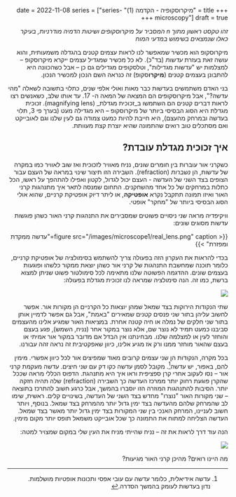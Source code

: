+++
title = "מיקרוסקופיה - הקדמה (1)"
date = 2022-11-08
series = ["series-microscopy"]
draft = true
+++
<html dir="rtl" lang="he">

*זהו טקסט ראשון מתוך n המסביר על מיקרוסקופים ושיטות הדמיה מודרניות, בעיקר כאלו שנמצאים בשימוש במדעי המוח*

מיקרוסקופ הוא מכשיר שמאפשר לנו לראות עצמים קטנים בהגדלה משמעותית, והוא עושה זאת בעזרת *עדשות* (בד"כ). לא כל מכשיר שמגדיל עצמים ייקרא מיקרוסקופ – למצלמות יש "עדשות מגדילות", וטלסקופים מגדילים גם כן – אבל כשהכוונה היא להתבונן בעצמים קטנים (**מיקרו**סקופ) זה כנראה השם הנכון למכשיר הנכון.

בני האדם משתמשים בעדשות כבר מאות ואולי אלפי שנים, כתלוי בתשובה לשאלה "מהי עדשה?", אבל מיקרוסקופים הם המצאה של המאה ה- 17. עד אותו שלב, כשאנשים רצו לראות דברים קטנים הם השתמשו ב_זכוכית מגדלת_ (magnifying lens). זכוכית מגדלת היא הסוג הבסיסי ביותר של מיקרוסקופ – היא מגדילה מעט (בערך פי 3, תלוי בעדשה ובמרחק מהעצם), היא חייבת להיות כמעט צמודה גם לעין שלנו וגם לאובייקט ואם מסתכלים טוב רואים שהתמונה שהיא יוצרת קצת מעוותת.

## איך זכוכית מגדלת עובדת?

כשקרני אור עוברות בין חומרים שונים, נניח מאוויר לזכוכית ואז שוב לאוויר כמו במקרה של עדשות, הן _נשברות_ (refraction). השבירה הזו תיצור שינוי במראה של העצם עבור הצופים בצד השני של העדשה - העצם יכול לגדול, לקטון ואפילו להתהפך על ראשו, הכל כתלות במרחקים של כל אחד מהשחקנים. התחום שמנסה לתאר איך מתנהגות קרני האור ואיזו תמונה תתקבל נקרא **אופטיקה**, או ליתר דיוק אופטיקת קרניים, שהוא אולי הסוג הבסיסי ביותר של "מחקר" אופטי.

וויקיפדיה מראה שני ניסויים פשוטים שמסבירים את התנהגות קרני האור כשהן פוגשות עדשות מסוגים שונים:

{{< figure src="/images/microscope1/real_lens.png" caption="עדשה ממקדת ומפזרת" >}}

בכדי להראות את העקרון הזה בפעולה צריך להשתמש בסימולציה של אופטיקת קרניים, כלומר תוכנה שמחשבת התנהגות של קרני אור כשהן יוצאת ממקור כלשהו ופוגעות בעצמים שונים. ההדגמה הפשוטה שלנו מתאימה לכל סימולטור פשוט שניתן למצוא ברשת, כמו זה. הנה סימולציה שמראה לנו זכוכית מגדלת בפעולה:

![](media/5c16c0386772d8ba301768c82bfd4fc2.png)

שתי הנקודות הירוקות בצד שמאל שמהן יוצאות כל הקרניים הן מקורות אור. אפשר לחשוב עליהן בתור שני פנסים קטנים שמאירים "באמת", אבל גם אפשר לדמיין אותן בתור שני חלקים של נמלה או חיה קטנה אחרת. במציאות האור שמגיע אלינו מהעצמים סביבנו כמעט תמיד לא נוצר שם, אלא נוצר במקור אחר (נניח, השמש), פגע בעצם והוחזר לעין או למצלמה שלנו. מבחינתנו אין הבדל אם מדובר במקור אור אמיתי או בעצם שהאור מוחזר ממנו ורק אז מגיע אלינו, כיוון שאפקטיבית זה נראה זהה עבורנו.

בכל מקרה, הנקודות הן שני עצמים קרובים מאוד שמפיצים אור לכל כיוון אפשרי. מימין להם, באפור, יש עדשה[^2]. מקובל לסמן עדשה כקו דק עם שני חיצים. עדשה מעקמת קרני אור – נסו לעקוב אחרי קרן ספציפית וראו איך היא מתנהגת. הדפוס הכללי מראה שככל שהקרן פוגעת רחוק יותר ממרכז העדשה כך השבירה (refraction) שלה תהיה חזקה יותר. הסיבות להתנהגות המוזרה הזו יוסברו בהמשך, אבל כרגע חשוב להתרכז בתוצאה – שני מקורות האור "נוצרו" מחדש בצד השני של העדשה, בשינויים קלים. ראשית, שימו לב שהמרחק שלהם מהעדשה בצד ימין גדול יותר מהמרחק בצד שמאל. בנוסף, ויותר חשוב לעניינו, המרחק האנכי בין שני המקורות בצד ימין גדול יותר מאשר בצד שמאל. העדשה הצליחה למתוח את התמונה כך שכל אובייקט משמאל תופס יותר מקום מימין.



הנה עוד דרך לראות את זה – נניח שהייתי מניח את העין שלי במקום שמצויר למטה:

![](media/30e8982114c9f9bcc8412c02d044a93a.png)

מה היינו רואים? מהיכן קרני האור מגיעות?

[^1]: טכנית, אפשר להשתמש במראות במקום, אבל עוד נגיע לזה.
[^2]: עדשה אידיאלית, כלומר עדשה עם עובי אפסי ותכונות אופטיות מושלמות. נדון בעדשות לעומק בהמשך הסדרה.
